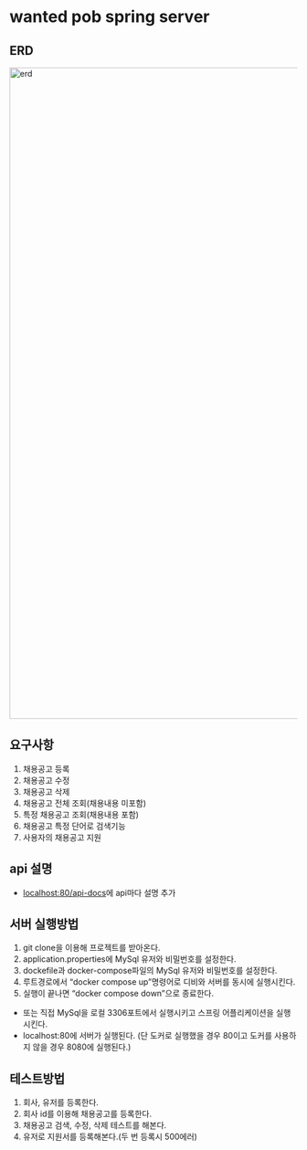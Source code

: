 # wanted pob spring server

## ERD

<img width="1141" alt="erd" src="https://github.com/J-Yong99/wanted-pre-onboarding-backend/assets/77261304/05ba286b-7ade-4a0d-8e73-0c8e77f8e62e">

## 요구사항

1. 채용공고 등록
2. 채용공고 수정
3. 채용공고 삭제
4. 채용공고 전체 조회(채용내용 미포함)
5. 특정 채용공고 조회(채용내용 포함)
6. 채용공고 특정 단어로 검색기능
7. 사용자의 채용공고 지원

## api 설명

- [localhost:80/api-docs](http://localhost:80/api-docs)에 api마다 설명 추가

## 서버 실행방법

1. git clone을 이용해 프로젝트를 받아온다.
2. application.properties에 MySql 유저와 비밀번호를 설정한다.
3. dockefile과 docker-compose파일의 MySql 유저와 비밀번호를 설정한다.
4. 루트경로에서 “docker compose up”명령어로 디비와 서버를 동시에 실행시킨다.
5. 실행이 끝나면 “docker compose down”으로 종료한다.
- 또는 직접 MySql을 로컬 3306포트에서 실행시키고 스프링 어플리케이션을 실행시킨다.
- localhost:80에 서버가 실행된다. (단 도커로 실행했을 경우 80이고 도커를 사용하지 않을 경우 8080에 실행된다.)

## 테스트방법

1. 회사, 유저를 등록한다.
2. 회사 id를 이용해 채용공고를 등록한다.
3. 채용공고 검색, 수정, 삭제 테스트를 해본다.
4. 유저로 지원서를 등록해본다.(두 번 등록시 500에러)
